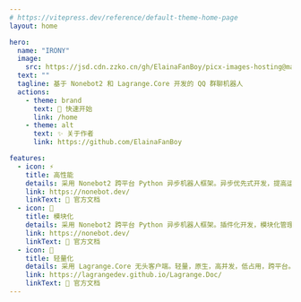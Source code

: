 ```yaml
---
# https://vitepress.dev/reference/default-theme-home-page
layout: home

hero:
  name: "IRONY"
  image:
    src: https://jsd.cdn.zzko.cn/gh/ElainaFanBoy/picx-images-hosting@master/20230718/cover.png
  text: ""
  tagline: 基于 Nonebot2 和 Lagrange.Core 开发的 QQ 群聊机器人
  actions:
    - theme: brand
      text: 🎉 快速开始
      link: /home
    - theme: alt
      text: ✨ 关于作者
      link: https://github.com/ElainaFanBoy

features:
  - icon: ⚡️
    title: 高性能
    details: 采用 Nonebot2 跨平台 Python 异步机器人框架。异步优先式开发，提高运行效率。
    link: https://nonebot.dev/
    linkText: 📝 官方文档
  - icon: 🔩
    title: 模块化
    details: 采用 Nonebot2 跨平台 Python 异步机器人框架。插件化开发，模块化管理。
    link: https://nonebot.dev/
    linkText: 📝 官方文档
  - icon: 🎈
    title: 轻量化
    details: 采用 Lagrange.Core 无头客户端。轻量，原生，高并发，低占用，跨平台。
    link: https://lagrangedev.github.io/Lagrange.Doc/
    linkText: 📝 官方文档
---
```

